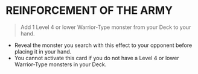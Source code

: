 
# REINFORCEMENT OF THE ARMY  
> Add 1 Level 4 or lower Warrior-Type monster from your Deck to your hand.

*   Reveal the monster you search with this effect to your opponent before placing it in your hand.
*   You cannot activate this card if you do not have a Level 4 or lower Warrior-Type monsters in your Deck.

  